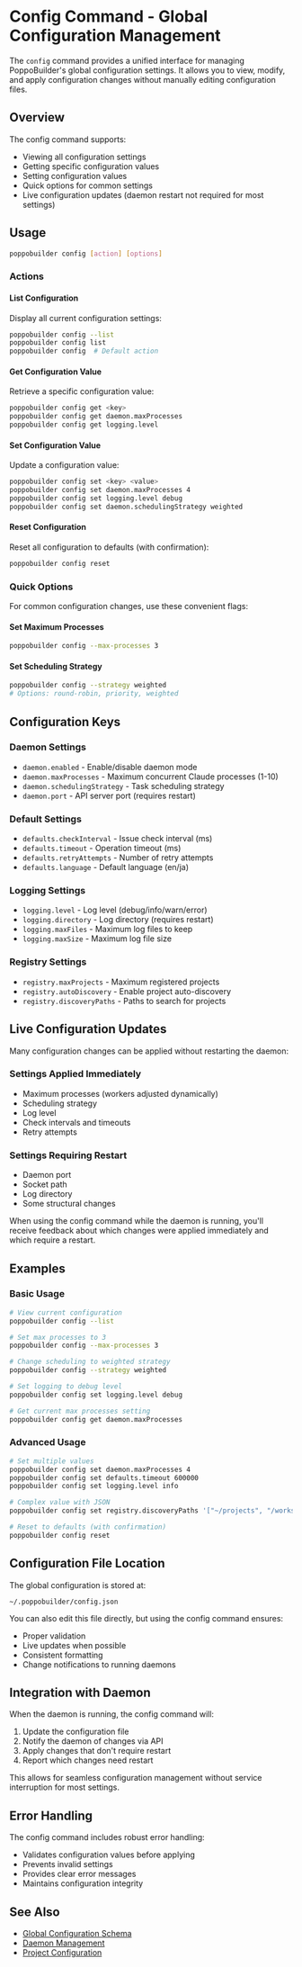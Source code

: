 # Config Command - Global Configuration Management

The `config` command provides a unified interface for managing PoppoBuilder's global configuration settings. It allows you to view, modify, and apply configuration changes without manually editing configuration files.

## Overview

The config command supports:
- Viewing all configuration settings
- Getting specific configuration values
- Setting configuration values
- Quick options for common settings
- Live configuration updates (daemon restart not required for most settings)

## Usage

```bash
poppobuilder config [action] [options]
```

### Actions

#### List Configuration
Display all current configuration settings:
```bash
poppobuilder config --list
poppobuilder config list
poppobuilder config  # Default action
```

#### Get Configuration Value
Retrieve a specific configuration value:
```bash
poppobuilder config get <key>
poppobuilder config get daemon.maxProcesses
poppobuilder config get logging.level
```

#### Set Configuration Value
Update a configuration value:
```bash
poppobuilder config set <key> <value>
poppobuilder config set daemon.maxProcesses 4
poppobuilder config set logging.level debug
poppobuilder config set daemon.schedulingStrategy weighted
```

#### Reset Configuration
Reset all configuration to defaults (with confirmation):
```bash
poppobuilder config reset
```

### Quick Options

For common configuration changes, use these convenient flags:

#### Set Maximum Processes
```bash
poppobuilder config --max-processes 3
```

#### Set Scheduling Strategy
```bash
poppobuilder config --strategy weighted
# Options: round-robin, priority, weighted
```

## Configuration Keys

### Daemon Settings
- `daemon.enabled` - Enable/disable daemon mode
- `daemon.maxProcesses` - Maximum concurrent Claude processes (1-10)
- `daemon.schedulingStrategy` - Task scheduling strategy
- `daemon.port` - API server port (requires restart)

### Default Settings
- `defaults.checkInterval` - Issue check interval (ms)
- `defaults.timeout` - Operation timeout (ms)
- `defaults.retryAttempts` - Number of retry attempts
- `defaults.language` - Default language (en/ja)

### Logging Settings
- `logging.level` - Log level (debug/info/warn/error)
- `logging.directory` - Log directory (requires restart)
- `logging.maxFiles` - Maximum log files to keep
- `logging.maxSize` - Maximum log file size

### Registry Settings
- `registry.maxProjects` - Maximum registered projects
- `registry.autoDiscovery` - Enable project auto-discovery
- `registry.discoveryPaths` - Paths to search for projects

## Live Configuration Updates

Many configuration changes can be applied without restarting the daemon:

### Settings Applied Immediately
- Maximum processes (workers adjusted dynamically)
- Scheduling strategy
- Log level
- Check intervals and timeouts
- Retry attempts

### Settings Requiring Restart
- Daemon port
- Socket path
- Log directory
- Some structural changes

When using the config command while the daemon is running, you'll receive feedback about which changes were applied immediately and which require a restart.

## Examples

### Basic Usage
```bash
# View current configuration
poppobuilder config --list

# Set max processes to 3
poppobuilder config --max-processes 3

# Change scheduling to weighted strategy
poppobuilder config --strategy weighted

# Set logging to debug level
poppobuilder config set logging.level debug

# Get current max processes setting
poppobuilder config get daemon.maxProcesses
```

### Advanced Usage
```bash
# Set multiple values
poppobuilder config set daemon.maxProcesses 4
poppobuilder config set defaults.timeout 600000
poppobuilder config set logging.level info

# Complex value with JSON
poppobuilder config set registry.discoveryPaths '["~/projects", "/workspace"]'

# Reset to defaults (with confirmation)
poppobuilder config reset
```

## Configuration File Location

The global configuration is stored at:
```
~/.poppobuilder/config.json
```

You can also edit this file directly, but using the config command ensures:
- Proper validation
- Live updates when possible
- Consistent formatting
- Change notifications to running daemons

## Integration with Daemon

When the daemon is running, the config command will:
1. Update the configuration file
2. Notify the daemon of changes via API
3. Apply changes that don't require restart
4. Report which changes need restart

This allows for seamless configuration management without service interruption for most settings.

## Error Handling

The config command includes robust error handling:
- Validates configuration values before applying
- Prevents invalid settings
- Provides clear error messages
- Maintains configuration integrity

## See Also

- [Global Configuration Schema](../schemas/global-config-schema.md)
- [Daemon Management](daemon-management.md)
- [Project Configuration](project-config.md)